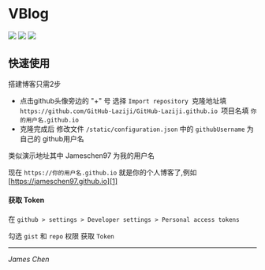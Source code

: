 # VBlog
![](https://img.shields.io/badge/vue-2.5.2-brightgreen.svg) ![](https://img.shields.io/badge/element--ui-2.3.5-brightgreen.svg) ![](https://img.shields.io/badge/vant-1.1.2-brightgreen.svg)



## 快速使用
搭建博客只需2步
- 点击github头像旁边的 "+" 号 选择 ```Import repository ```克隆地址填 ```https://github.com/GitHub-Laziji/GitHub-Laziji.github.io ```项目名填 ```你的用户名.github.io ```
- 克隆完成后 修改文件 ```/static/configuration.json``` 中的 ```githubUsername``` 为自己的 github用户名


类似演示地址其中 Jameschen97 为我的用户名


现在 ```https://你的用户名.github.io``` 就是你的个人博客了,例如 [https://jameschen97.github.io][1]



#### 获取 Token

在 ```github > settings > Developer settings > Personal access tokens```  

勾选 ```gist``` 和 ```repo``` 权限 获取 ```Token```


------


*James Chen*



  [1]: https://github-laziji.github.io
  [2]: https://github.com/GitHub-Laziji/GitHub-Laziji.github.io
  [3]: https://github.com/GitHub-Laziji/vblog
